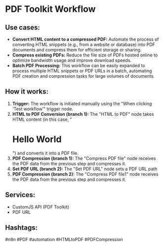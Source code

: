 # PDF Toolkit Workflow

## Use cases:

*   **Convert HTML content to a compressed PDF:** Automate the process of converting HTML snippets (e.g., from a website or database) into PDF documents and compress them for efficient storage or sharing.
*   **Compress existing PDFs:**  Reduce the file size of PDFs hosted online to optimize bandwidth usage and improve download speeds.
*   **Batch PDF Processing:** This workflow can be easily expanded to process multiple HTML snippets or PDF URLs in a batch, automating PDF creation and compression tasks for large volumes of documents.

## How it works:

1.  **Trigger:** The workflow is initiated manually using the "When clicking ‘Test workflow’" trigger node.
2.  **HTML to PDF Conversion (branch 1):** The "HTML to PDF" node takes HTML content (in this case, "<h1>Hello World</h1>") and converts it into a PDF file.
3.  **PDF Compression (branch 1):** The "Compress PDF file" node receives the PDF data from the previous step and compresses it.
4.  **Set PDF URL (branch 2):** The "Set PDF URL" node sets a PDF URL path
5.  **PDF Compression (branch 2):** The "Compress PDF file1" node receives the PDF data from the previous step and compresses it.

## Services:

*   CustomJS API (PDF Toolkit)
*   PDF URL

## Hashtags:

#n8n #PDF #automation #HTMLtoPDF #PDFCompression
